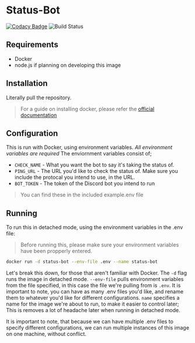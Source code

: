 # Status-Bot

[![Codacy Badge](https://api.codacy.com/project/badge/Grade/b60512c7a77f4f6caae8640a73932302)](https://www.codacy.com/app/Thedude7054/status-discord-bot?utm_source=github.com&amp;utm_medium=referral&amp;utm_content=Thedude7054/status-discord-bot&amp;utm_campaign=Badge_Grade) ![Build Status](https://travis-ci.com/Thedude7054/status-discord-bot.svg?branch=master)

## Requirements

- Docker
- node.js if planning on developing this image

## Installation

Literally pull the repository.
> For a guide on installing docker, please refer the [official documentation](https://docs.docker.com/docker-for-windows/install/)

## Configuration

This is run with Docker, using environment variables. *All environment variables are required*
The enviornment variables consist of;
* ```CHECK_NAME``` - What you want the bot to say it's taking the status of.
* ```PING_URL``` - The URL you'd like to check the status of. Make sure you include the protocal you intend to use, in the URL.
* ```BOT_TOKEN``` - The token of the Discord bot you intend to run

> You can find these in the included example.env file

## Running

To run this in detached mode, using the environment variables in the .env file: 
> Before running this, please make sure your environment variables have been propperly entered.
```bash
docker run -d status-bot --env-file .env --name status-bot
```
Let's break this down, for those that aren't familiar with Docker. The ```-d``` flag runs the image in detached mode. ```--env-file``` pulls environment variables from the file specified, in this case the file we're pulling from is ```.env```. It is important to note, you can have as many .env files you'd like, and rename them to whatever you'd like for different configurations. ```name``` specifies a name for the image we're about to run, to make it easier to control later; This is removes a lot of headache later when running in detached mode.

It is important to note, that because we can have multiple .env files to specify different configurations, we can run multiple instances of this image on one machine, without conflict.
